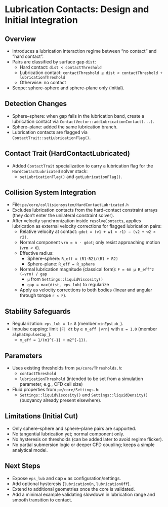 # Lubrication Contacts: Design and Initial Integration

## Overview
- Introduces a lubrication interaction regime between “no contact” and “hard contact”.
- Pairs are classified by surface gap `dist`:
  - Hard contact: `dist < contactThreshold`
  - Lubrication contact: `contactThreshold ≤ dist < contactThreshold + lubricationThreshold`
  - Otherwise: no contact
- Scope: sphere–sphere and sphere–plane only (initial).

## Detection Changes
- Sphere–sphere: when gap falls in the lubrication band, create a lubrication contact via `ContactVector::addLubricationContact(...)`.
- Sphere–plane: added the same lubrication branch.
- Lubrication contacts are flagged via `ContactTrait::setLubricationFlag()`.

## Contact Trait (HardContactLubricated)
- Added `ContactTrait` specialization to carry a lubrication flag for the `HardContactLubricated` solver stack:
  - `setLubricationFlag()` and `getLubricationFlag()`.

## Collision System Integration
- File: `pe/core/collisionsystem/HardContactLubricated.h`
- Excludes lubrication contacts from the hard-contact constraint arrays (they don’t enter the unilateral constraint solver).
- After velocity synchronization inside `resolveContacts`, applies lubrication as external velocity corrections for flagged lubrication pairs:
  - Relative velocity at contact: `gdot = (v1 + w1 × r1) − (v2 + w2 × r2)`.
  - Normal component `vrn = n · gdot`; only resist approaching motion (`vrn < 0`).
  - Effective radius:
    - Sphere–sphere: `R_eff = (R1·R2)/(R1 + R2)`
    - Sphere–plane: `R_eff = R_sphere`
  - Normal lubrication magnitude (classical form): `F = 6π μ R_eff^2 (−vrn) / gap`
    - `μ` from `Settings::liquidViscosity()`
    - `gap = max(dist, eps_lub)` to regularize
  - Apply as velocity corrections to both bodies (linear and angular through torque `r × F`).

## Stability Safeguards
- Regularization: `eps_lub = 1e-8` (member `minEpsLub_`).
- Impulse capping: limit `|F| dt` by `α m_eff |vrn|` with `α = 1.0` (member `alphaImpulseCap_`).
  - `m_eff = 1/(m1^{-1} + m2^{-1})`.

## Parameters
- Uses existing thresholds from `pe/core/Thresholds.h`:
  - `contactThreshold`
  - `lubricationThreshold` (intended to be set from a simulation parameter, e.g., CFD cell size)
- Fluid properties from `pe/core/Settings.h`:
  - `Settings::liquidViscosity()` and `Settings::liquidDensity()` (buoyancy already present elsewhere).

## Limitations (Initial Cut)
- Only sphere–sphere and sphere–plane pairs are supported.
- No tangential lubrication yet; normal component only.
- No hysteresis on thresholds (can be added later to avoid regime flicker).
- No partial submersion logic or deeper CFD coupling; keeps a simple analytical model.

## Next Steps
- Expose `eps_lub` and cap `α` as configuration/settings.
- Add optional hysteresis (`lubricationOn`, `lubricationOff`).
- Extend to additional geometries once the core is validated.
- Add a minimal example validating slowdown in lubrication range and smooth transition to contact.

